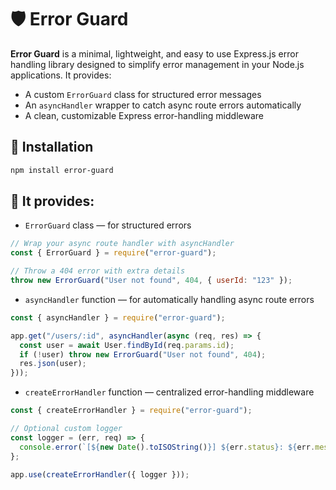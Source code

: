 # 🛡️ Error Guard

**Error Guard** is a minimal, lightweight, and easy to use Express.js error handling library designed to simplify error management in your Node.js applications.
It provides:
- A custom `ErrorGuard` class for structured error messages
- An `asyncHandler` wrapper to catch async route errors automatically
- A clean, customizable Express error-handling middleware

## 🚀 Installation

```bash
npm install error-guard
```

## 📌 It provides:

- `ErrorGuard` class — for structured errors
```javascript
// Wrap your async route handler with asyncHandler
const { ErrorGuard } = require("error-guard");

// Throw a 404 error with extra details
throw new ErrorGuard("User not found", 404, { userId: "123" });
```

- `asyncHandler` function — for automatically handling async route errors
```javascript
const { asyncHandler } = require("error-guard");

app.get("/users/:id", asyncHandler(async (req, res) => {
  const user = await User.findById(req.params.id);
  if (!user) throw new ErrorGuard("User not found", 404);
  res.json(user);
}));
```

- `createErrorHandler` function — centralized error-handling middleware
```javascript
const { createErrorHandler } = require("error-guard");

// Optional custom logger
const logger = (err, req) => {
  console.error(`[${new Date().toISOString()}] ${err.status}: ${err.message} - ${req.method} ${req.url}`);
};

app.use(createErrorHandler({ logger }));
```
